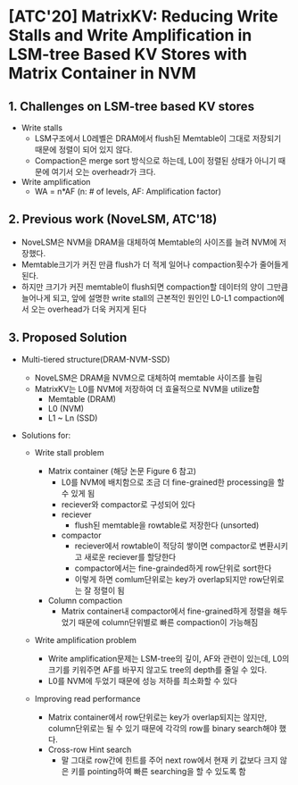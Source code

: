 # [ATC'20] MatrixKV: Reducing Write Stalls and Write Amplification in LSM-tree Based KV Stores with Matrix Container in NVM

## 1. Challenges on LSM-tree based KV stores

* Write stalls
  * LSM구조에서 L0레벨은 DRAM에서 flush된 Memtable이 그대로 저장되기 때문에 정렬이 되어 있지 않다.
  * Compaction은 merge sort 방식으로 하는데, L0이 정렬된 상태가 아니기 때문에 여기서 오는 overheadr가 크다.
* Write amplification
  * WA = n*AF (n: # of levels, AF: Amplification factor)
  
## 2. Previous work (NoveLSM, ATC'18)

* NoveLSM은 NVM을 DRAM을 대체하여 Memtable의 사이즈를 늘려 NVM에 저장했다.
* Memtable크기가 커진 만큼 flush가 더 적게 일어나 compaction횟수가 줄어들게 된다.
* 하지만 크기가 커진 memtable이 flush되면 compaction할 데이터의 양이 그만큼 늘어나게 되고, 앞에 설명한 write stall의 근본적인 원인인 L0-L1 compaction에서 오는 overhead가 더욱 커지게 된다

## 3. Proposed Solution

* Multi-tiered structure(DRAM-NVM-SSD)
  * NoveLSM은 DRAM을 NVM으로 대체하여 memtable 사이즈를 늘림
  * MatrixKV는 L0를 NVM에 저장하여 더 효율적으로 NVM을 utilize함
    * Memtable (DRAM)
    * L0 (NVM)
    * L1 ~ Ln (SSD)

* Solutions for:
  * Write stall problem
    * Matrix container (해당 논문 Figure 6 참고)
      * L0를 NVM에 배치함으로 조금 더 fine-grained한 processing을 할 수 있게 됨
      * reciever와 compactor로 구성되어 있다
      * reciever
        * flush된 memtable을 rowtable로 저장한다 (unsorted)
      * compactor
        * reciever에서 rowtable이 적당히 쌓이면 compactor로 변환시키고 새로운 reciever를 할당한다
        * compactor에서는 fine-grainded하게 row단위로 sort한다
        * 이렇게 하면 comlum단위로는 key가 overlap되지만 row단위로는 잘 정렬이 됨
    * Column compaction
      * Matrix container내 compactor에서 fine-grained하게 정렬을 해두었기 때문에 column단위별로 빠른 compaction이 가능해짐

  * Write amplification problem
    * Write amplification문제는 LSM-tree의 깊이, AF와 관련이 있는데, L0의 크기를 키워주면 AF를 바꾸지 않고도 tree의 depth를 줄일 수 있다.
    * L0를 NVM에 두었기 때문에 성능 저하를 최소화할 수 있다
  * Improving read performance
    * Matrix container에서 row단위로는 key가 overlap되지는 않지만, column단위로는 될 수 있기 때문에 각각의 row를 binary search해야 했다.
    * Cross-row Hint search
      * 말 그대로 row간에 힌트를 주어 next row에서 현재 키 값보다 크지 않은 키를 pointing하여 빠른 searching을 할 수 있도록 함